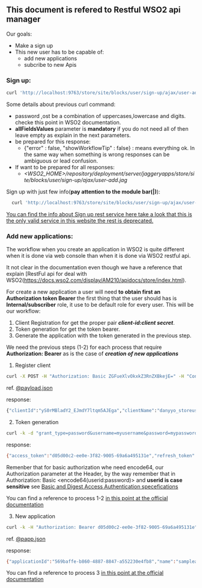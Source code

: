 ## This document is refered to Restful WSO2 api manager ##

Our goals: 
- Make a sign up 
- This new user has to be capable of:
  - add new applications 
  - subcribe to new Apis
  
### Sign up: ###
  
 ```sh
 curl 'http://localhost:9763/store/site/blocks/user/sign-up/ajax/user-add.jag' -H 'Accept: application/json' -d 'action=addUser&username=myusername&password=PyPassword1&allFieldsValues=Kim|Hill|ABC Network|30 Palm Road,Pasadena,California|USA|kim@abcnetwork.com|0016269934122|0016269934134|kimhill|www.abcNsounds.org/'
 ```
 Some details about previous curl command:
 - password ,ost be a combination of uppercases,lowercase and digits. checke this point in WSO2 documentation. 
 - **allFieldsValues** parameter is **mandatory** if you do not need all of then leave empty as explain in the next parameters.  
 - be prepared for this response:
   - {"error" : false, "showWorkflowTip" : false} : means everything ok. In the same way when something is wrong responses can be ambiguous or lead confusion.
 - If want to be prepared for all responses:
   - *<WSO2_HOME>/repository/deployment/server/jaggeryapps/store/site/blocks/user/sign-up/ajax/user-add.jag*
   
  Sign up with just few info(**pay attention to the module bar(|)**):

```sh
  curl 'http://localhost:9763/store/site/blocks/user/sign-up/ajax/user-add.jag' -H 'Accept: application/json' -d 'action=addUser&username=myusername&password=PyPassword1&allFieldsValues=Kim|Hill|ABC Network|||myemail@mail.com||||'
```
 
 [You can find the info about Sign up rest service here take a look that this is the only valid service in this website the rest is deprecated.](https://docs.wso2.com/display/AM200/Store+APIs#StoreAPIs-UserSignup)
  
### Add new applications: ###

The workflow when you create an application in WSO2 is quite different when it is done via web console than when it is done via WSO2 restful api.

It not clear in the documentation even though we have a reference that explain [RestFul api for deal with WSO2(https://docs.wso2.com/display/AM210/apidocs/store/index.html).

For create a new application a user will need **to obtain first an Authorization token Bearer** the first thing that the user should has is **Internal/subscriber** role, it use to be default role for every user.
This will be our workflow:
1. Client Registration for get the proper pair  ***client-id:client secret***.
2. Token generation for get the token bearer.
3. Generate the application with the token generated in the previous step.

We need the previous steps (1-2) for each process that require **Authorization: Bearer** as is the case of ***creation of new applications***

1. Register client
```sh
curl -X POST -H "Authorization: Basic ZGFueXlvOkxkZ3RnZXBkejE=" -H "Content-Type: application/json" -d @payload.json http://localhost:9763/client-registration/v0.12/register
```
ref. [@payload.json](payload.json)

response:
```sh
{"clientId":"yS0rMBladY2_EJmdY7ltqm5AJEga","clientName":"danyyo_storeuser2","callBackURL":"localhost","clientSecret":"Lb7oXrN9Qr655w70I6hcgvax_o0a","isSaasApplication":true,"appOwner":null,"jsonString":"{\"grant_types\":\"password refresh_token\"}"}
```

2. Token generation
```sh
curl -k -d "grant_type=password&username=myusername&password=mypassword&scope=apim:subscribe" -H "Authorization: Basic eVMwck1CbGFkWTJfRUptZFk3bHRTVBSkVnYTpMYjdvWHJOOVFyNjU1dzcwSTZoY2d2YXhfbzBh" https://127.0.0.1:8243/token
```
response:
```sh
{"access_token":"d05d00c2-ee0e-3f82-9005-69a6a495131e","refresh_token":"bebd7821-a43d-361c-b345-f528853ad775","scope":"apim:subscribe","token_type":"Bearer","expires_in":3600}
```
Remenber that for basic authorization whe need encode64, our Authorization parameter at the Header, by the way remember that in Authorization: Basic <encode64(userid:password)> and **userid is case sensitive** see [Basic and Digest Access Authentication specefications](https://tools.ietf.org/html/rfc2617#page-5)

You can find a reference to process 1-2 [in this point at the official documentation](https://docs.wso2.com/display/AM210/apidocs/store/index.html#guide)

3. New application
```sh
curl -k -H "Authorization: Bearer d05d00c2-ee0e-3f82-9005-69a6a495131e" -H "Content-Type: application/json" -X POST -d @app.json "https://localhost:9443/api/am/store/v0.12/applications"
```
ref. [@papp.json](app.json)

response:
```sh
{"applicationId":"569baffe-b860-4887-8847-a552230e4fb8","name":"sampleapp","subscriber":"danyyo","throttlingTier":"Unlimited","callbackUrl":null,"description":"sample app description","status":"APPROVED","groupId":"","keys":[]}
```
You can find a reference to process 3 [in this point at the official documentation](https://docs.wso2.com/display/AM210/apidocs/store/index.html#!/operations#ApplicationIndividual#applicationsPost)
